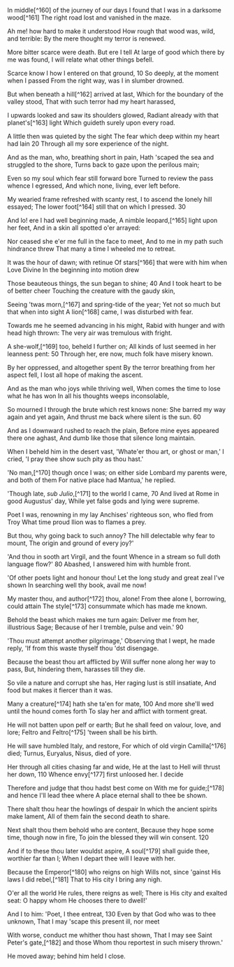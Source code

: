 In middle[^160] of the journey of our days
I found that I was in a darksome wood[^161]
The right road lost and vanished in the maze.

Ah me! how hard to make it understood
How rough that wood was, wild, and terrible:
By the mere thought my terror is renewed.

More bitter scarce were death. But ere I tell
At large of good which there by me was found,
I will relate what other things befell.

Scarce know I how I entered on that ground,                       10
So deeply, at the moment when I passed
From the right way, was I in slumber drowned.

But when beneath a hill[^162] arrived at last,
Which for the boundary of the valley stood,
That with such terror had my heart harassed,

I upwards looked and saw its shoulders glowed,
Radiant already with that planet's[^163] light
Which guideth surely upon every road.

A little then was quieted by the sight
The fear which deep within my heart had lain                    20
Through all my sore experience of the night.

And as the man, who, breathing short in pain,
Hath 'scaped the sea and struggled to the shore,
Turns back to gaze upon the perilous main;

Even so my soul which fear still forward bore
Turned to review the pass whence I egressed,
And which none, living, ever left before.

My wearied frame refreshed with scanty rest,
I to ascend the lonely hill essayed;
The lower foot[^164] still that on which I pressed.              30

And lo! ere I had well beginning made,
A nimble leopard,[^165] light upon her feet,
And in a skin all spotted o'er arrayed:

Nor ceased she e'er me full in the face to meet,
And to me in my path such hindrance threw
That many a time I wheeled me to retreat.

It was the hour of dawn; with retinue
Of stars[^166] that were with him when Love Divine
In the beginning into motion drew

Those beauteous things, the sun began to shine;                   40
And I took heart to be of better cheer
Touching the creature with the gaudy skin,

Seeing 'twas morn,[^167] and spring-tide of the year;
Yet not so much but that when into sight
A lion[^168] came, I was disturbed with fear.

Towards me he seemed advancing in his might,
Rabid with hunger and with head high thrown:
The very air was tremulous with fright.

A she-wolf,[^169] too, beheld I further on;
All kinds of lust seemed in her leanness pent:                  50
Through her, ere now, much folk have misery known.

By her oppressed, and altogether spent
By the terror breathing from her aspect fell,
I lost all hope of making the ascent.

And as the man who joys while thriving well,
When comes the time to lose what he has won
In all his thoughts weeps inconsolable,

So mourned I through the brute which rest knows none:
She barred my way again and yet again,
And thrust me back where silent is the sun.                     60

And as I downward rushed to reach the plain,
Before mine eyes appeared there one aghast,
And dumb like those that silence long maintain.

When I beheld him in the desert vast,
'Whate'er thou art, or ghost or man,' I cried,
'I pray thee show such pity as thou hast.'

'No man,[^170] though once I was; on either side
Lombard my parents were, and both of them
For native place had Mantua,' he replied.

'Though late, _sub Julio_,[^171] to the world I came,              70
And lived at Rome in good Augustus' day,
While yet false gods and lying were supreme.

Poet I was, renowning in my lay
Anchises' righteous son, who fled from Troy
What time proud Ilion was to flames a prey.

But thou, why going back to such annoy?
The hill delectable why fear to mount,
The origin and ground of every joy?'

'And thou in sooth art Virgil, and the fount
Whence in a stream so full doth language flow?'                 80
Abashed, I answered him with humble front.

'Of other poets light and honour thou!
Let the long study and great zeal I've shown
In searching well thy book, avail me now!

My master thou, and author[^172] thou, alone!
From thee alone I, borrowing, could attain
The style[^173] consummate which has made me known.

Behold the beast which makes me turn again:
Deliver me from her, illustrious Sage;
Because of her I tremble, pulse and vein.'                      90

'Thou must attempt another pilgrimage,'
Observing that I wept, he made reply,
'If from this waste thyself thou 'dst disengage.

Because the beast thou art afflicted by
Will suffer none along her way to pass,
But, hindering them, harasses till they die.

So vile a nature and corrupt she has,
Her raging lust is still insatiate,
And food but makes it fiercer than it was.

Many a creature[^174] hath she ta'en for mate,                    100
And more she'll wed until the hound comes forth
To slay her and afflict with torment great.

He will not batten upon pelf or earth;
But he shall feed on valour, love, and lore;
Feltro and Feltro[^175] 'tween shall be his birth.

He will save humbled Italy, and restore,
For which of old virgin Camilla[^176] died;
Turnus, Euryalus, Nisus, died of yore.

Her through all cities chasing far and wide,
He at the last to Hell will thrust her down,                   110
Whence envy[^177] first unloosed her. I decide

Therefore and judge that thou hadst best come on
With me for guide;[^178] and hence I'll lead thee where
A place eternal shall to thee be shown.

There shalt thou hear the howlings of despair
In which the ancient spirits make lament,
All of them fain the second death to share.

Next shalt thou them behold who are content,
Because they hope some time, though now in fire,
To join the blessed they will win consent.                     120

And if to these thou later wouldst aspire,
A soul[^179] shall guide thee, worthier far than I;
When I depart thee will I leave with her.

Because the Emperor[^180] who reigns on high
Wills not, since 'gainst His laws I did rebel,[^181]
That to His city I bring any nigh.

O'er all the world He rules, there reigns as well;
There is His city and exalted seat:
O happy whom He chooses there to dwell!'

And I to him: 'Poet, I thee entreat,                             130
Even by that God who was to thee unknown,
That I may 'scape this present ill, nor meet

With worse, conduct me whither thou hast shown,
That I may see Saint Peter's gate,[^182] and those
Whom thou reportest in such misery thrown.'

He moved away; behind him held I close.